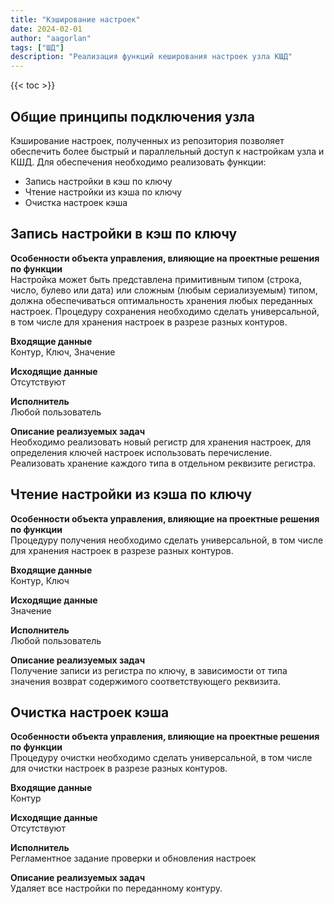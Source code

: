 ```yaml
---
title: "Кэширование настроек"
date: 2024-02-01
author: "aagorlan"
tags: ["ШД"]
description: "Реализация функций кеширования настроек узла КШД"
---
```


{{< toc >}}

## Общие принципы подключения узла

Кэширование настроек, полученных из репозитория позволяет обеспечить более быстрый и параллельный доступ к настройкам узла и КШД. Для обеспечения необходимо реализовать функции:

* Запись настройки в кэш по ключу
* Чтение настройки из кэша по ключу
* Очистка настроек кэша

## Запись настройки в кэш по ключу

**Особенности объекта управления, влияющие на проектные решения по функции**\
Настройка может быть представлена примитивным типом (строка, число, булево или дата) или сложным (любым сериализуемым) типом, должна обеспечиваться оптимальность хранения любых переданных настроек. Процедуру сохранения необходимо сделать универсальной, в том числе для хранения настроек в разрезе разных контуров.

**Входящие данные**\
Контур, Ключ, Значение

**Исходящие данные**\
Отсутствуют

**Исполнитель**\
Любой пользователь

**Описание реализуемых задач**\
Необходимо реализовать новый регистр для хранения настроек, для определения ключей настроек использовать перечисление. Реализовать хранение каждого типа в отдельном реквизите регистра.

## Чтение настройки из кэша по ключу

**Особенности объекта управления, влияющие на проектные решения по функции**\
Процедуру получения необходимо сделать универсальной, в том числе для хранения настроек в разрезе разных контуров.

**Входящие данные**\
Контур, Ключ

**Исходящие данные**\
Значение

**Исполнитель**\
Любой пользователь

**Описание реализуемых задач**\
Получение записи из регистра по ключу, в зависимости от типа значения возврат содержимого соответствующего реквизита.

## Очистка настроек кэша

**Особенности объекта управления, влияющие на проектные решения по функции**\
Процедуру очистки необходимо сделать универсальной, в том числе для очистки настроек в разрезе разных контуров.

**Входящие данные**\
Контур

**Исходящие данные**\
Отсутствуют

**Исполнитель**\
Регламентное задание проверки и обновления настроек

**Описание реализуемых задач**\
Удаляет все настройки по переданному контуру.
